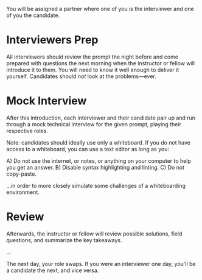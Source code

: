 You will be assigned a partner where one of you is the interviewer and one of you the candidate.

# Interviewers Prep

All interviewers should review the prompt the night before and come prepared with questions the next morning when the instructor or fellow will introduce it to them. You will need to know it well enough to deliver it yourself. Candidates should *not* look at the problems—ever.

# Mock Interview

After this introduction, each interviewer and their candidate pair up and run through a mock technical interview for the given prompt, playing their respective roles.

Note: candidates should ideally use only a whiteboard. If you do not have access to a whiteboard, you can use a text editor as long as you:

A) Do not use the internet, or notes, or anything on your computer to help you get an answer.
B) Disable syntax highlighting and linting.
C) Do not copy-paste.

...in order to more closely simulate some challenges of a whiteboarding environment. 

# Review

Afterwards, the instructor or fellow will review possible solutions, field questions, and summarize the key takeaways.

...

The next day, your role swaps. If you were an interviewer one day, you'll be a candidate the next, and vice versa.

